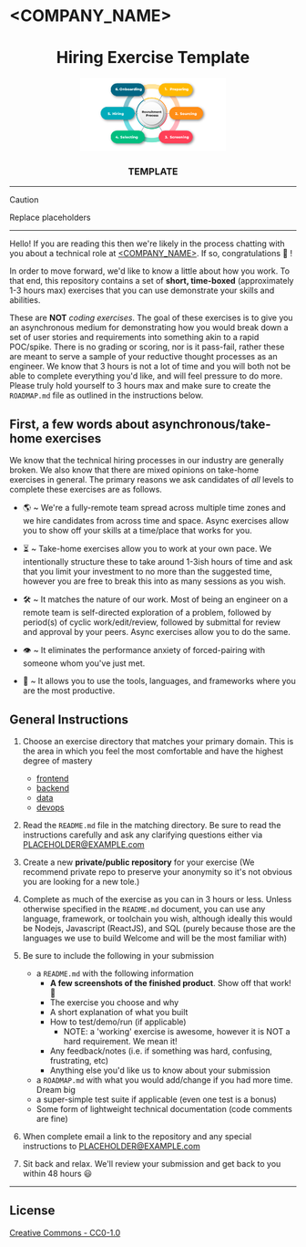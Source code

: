 # <COMPANY_NAME>

<div align="center">
  <h1>Hiring Exercise Template</h1>
  <img src=".github/assets/process.png" width="256px"/>
  <h3>TEMPLATE</h3>
</div>

---

> [!Caution]
> Replace placeholders

---

Hello! If you are reading this then we're likely in the process chatting with you about a technical role at [<COMPANY_NAME>](https://metaory.github.io). If so, congratulations :tada: !

In order to move forward, we'd like to know a little about how you work. To that end, this repository contains a set of **short, time-boxed** (approximately 1-3 hours max) exercises that you can use demonstrate your skills and abilities.

These are **NOT** *coding exercises*. The goal of these exercises is to give you an asynchronous medium for demonstrating how you would break down a set of user stories and requirements into something akin to a rapid POC/spike. There is no grading or scoring, nor is it pass-fail, rather these are meant to serve a sample of your reductive thought processes as an engineer. We know that 3 hours is not a lot of time and you will both not be able to complete everything you'd like, and will feel pressure to do more. Please truly hold yourself to 3 hours max and make sure to create the `ROADMAP.md` file as outlined in the instructions below.

## First, a few words about asynchronous/take-home exercises

We know that the technical hiring processes in our industry are generally broken. We also know that there are mixed opinions on take-home exercises in general. The primary reasons we ask candidates of *all* levels to complete these exercises are as follows.

* 🌎  ~ We're a fully-remote team spread across multiple time zones and we hire candidates from across time and space. Async exercises allow you to show off your skills at a time/place that works for you.

* ⏳  ~ Take-home exercises allow you to work at your own pace. We intentionally structure these to take around 1-3ish hours of time and ask that you limit your investment to no more than the suggested time, however you are free to break this into as many sessions as you wish.

* 🛠 ~ It matches the nature of our work. Most of being an engineer on a remote team is self-directed exploration of a problem, followed by period(s) of cyclic work/edit/review, followed by submittal for review and approval by your peers. Async exercises allow you to do the same.

* 👁 ~ It eliminates the performance anxiety of forced-pairing with someone whom you've just met.

* 🧰 ~ It allows you to use the tools, languages, and frameworks where you are the most productive.

## General Instructions

1. Choose an exercise directory that matches your primary domain. This is the area in which you feel the most comfortable and have the highest degree of mastery
    * [frontend](frontend/README.md)
    * [backend](backend/README.md)
    * [data](data/README.md)
    * [devops](devops/README.md)

2. Read the `README.md` file in the matching directory. Be sure to read the instructions carefully and ask any clarifying questions either via [PLACEHOLDER@EXAMPLE.com](PLACEHOLDER@EXAMPLE.com)

3. Create a new **private/public repository** for your exercise (We recommend private repo to preserve your anonymity so it's not obvious you are looking for a new tole.)

4. Complete as much of the exercise as you can in 3 hours or less. Unless otherwise specified in the `README.md` document, you can use any language, framework, or toolchain you wish, although ideally this would be Nodejs, Javascript (ReactJS), and SQL (purely because those are the languages we use to build Welcome and will be the most familiar with)

5. Be sure to include the following in your submission
    * a `README.md` with the following information
        * **A few screenshots of the finished product**. Show off that work! 📸
        * The exercise you choose and why
        * A short explanation of what you built
        * How to test/demo/run (if applicable)
            * NOTE: a 'working' exercise is awesome, however it is NOT a hard requirement. We mean it!
        * Any feedback/notes (i.e. if something was hard, confusing, frustrating, etc)
        * Anything else you'd like us to know about your submission
    * a `ROADMAP.md` with what you would add/change if you had more time. Dream big
    * a super-simple test suite if applicable (even one test is a bonus)
    * Some form of lightweight technical documentation (code comments are fine)

5. When complete email a link to the repository and any special instructions to PLACEHOLDER@EXAMPLE.com

6. Sit back and relax. We'll review your submission and get back to you within 48 hours :smiley:

---

## License
[Creative Commons - CC0-1.0](LICENSE)
